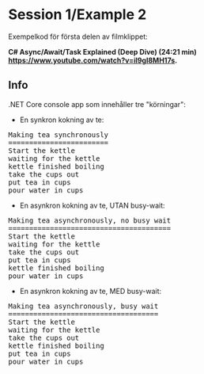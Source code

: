 # Session 1/Example 2

Exempelkod för första delen av filmklippet:

**C# Async/Await/Task Explained (Deep Dive) (24:21 min) https://www.youtube.com/watch?v=il9gl8MH17s.**

## Info
.NET Core console app som innehåller tre "körningar":

- En synkron kokning av te:
<pre>
Making tea synchronously
========================
Start the kettle
waiting for the kettle
kettle finished boiling
take the cups out
put tea in cups
pour water in cups
</pre>

- En asynkron kokning av te, UTAN busy-wait:
<pre>
Making tea asynchronously, no busy wait
=======================================
Start the kettle
waiting for the kettle
take the cups out
put tea in cups
kettle finished boiling
pour water in cups
</pre>

- En asynkron kokning av te, MED busy-wait:
<pre>
Making tea asynchronously, busy wait
====================================
Start the kettle
waiting for the kettle
take the cups out
kettle finished boiling
put tea in cups
pour water in cups
</pre>
